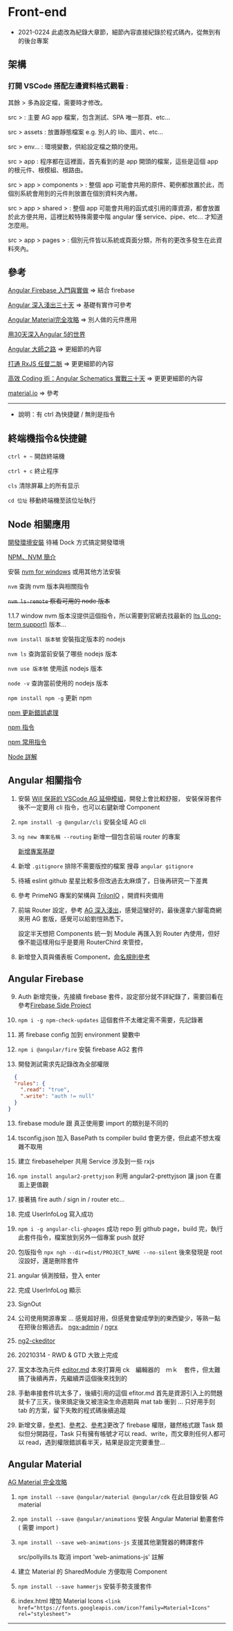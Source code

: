 # Front-end

* 2021-0224 此處改為紀錄大章節，細節內容直接紀錄於程式碼內，從無到有的後台專案

## 架構

### 打開 VSCode 搭配左邊資料格式觀看 :

其餘 > 多為設定檔，需要時才修改。

src > : 主要 AG app 檔案，包含測試、SPA 唯一那頁、etc...

src > assets : 放置靜態檔案 e.g. 別人的 lib、圖片、etc...

src > env... : 環境變數，供給設定檔之類的使用。

src > app : 程序都在這裡面，首先看到的是 app 開頭的檔案，這些是這個 app 的根元件、根模組、根路由。

src > app > components > : 整個 app 可能會共用的原件、範例都放置於此，而個別系統會用到的元件則放置在個別資料夾內層。

src > app > shared > : 整個 app 可能會共用的函式或引用的庫資源，都會放置於此方便共用，這裡比較特殊需要中階 angular 懂 service、pipe、etc... 才知道怎麼用。

src > app > pages > : 個別元件皆以系統或頁面分類，所有的更改多發生在此資料夾內。

## 參考

[Angular Firebase 入門與實做](https://ithelp.ithome.com.tw/m/users/20104952/ironman/1554) => 結合 firebase

[Angular 深入淺出三十天](https://ithelp.ithome.com.tw/articles/10208267?sc=rss.qu) => 基礎有實作可參考

[Angular Material完全攻略](https://ithelp.ithome.com.tw/articles/10193505) => 別人做的元件應用

[用30天深入Angular 5的世界](https://ithelp.ithome.com.tw/users/20107113/ironman/1240)

[Angular 大師之路](https://ithelp.ithome.com.tw/users/20020617/ironman/1630) => 更細節的內容

[打通 RxJS 任督二脈](https://ithelp.ithome.com.tw/users/20020617/ironman/2959) => 更更細節的內容

[高效 Coding 術：Angular Schematics 實戰三十天](https://ithelp.ithome.com.tw/users/20090728/ironman/2149) => 更更更細節的內容

[material.io](https://material.io/resources/icons/) => 參考

---

* 說明：有 ctrl 為快捷鍵 / 無則是指令

## 終端機指令&快捷鍵

`ctrl + ~` 開啟終端機

`ctrl + c` 終止程序

`cls` 清除屏幕上的所有显示

`cd 位址` 移動終端機至該位址執行

## Node 相關應用

[開發環境安裝](https://ithelp.ithome.com.tw/articles/10238321) 待補 Dock 方式搞定開發環境

[NPM、NVM 簡介](https://ithelp.ithome.com.tw/articles/10230877)

安裝 [nvm for windows](https://github.com/coreybutler/nvm-windows/releases) 或用其他方法安裝

`nvm` 查詢 nvm 版本與相關指令

~~`nvm ls-remote` 察看可用的 node 版本~~

1.1.7 window nvm 版本沒提供這個指令，所以需要到官網去找最新的 [lts (Long-term support)](https://zh.wikipedia.org/wiki/%E9%95%B7%E6%9C%9F%E6%94%AF%E6%8F%B4) 版本...

`nvm install 版本號` 安裝指定版本的 nodejs

`nvm ls` 查詢當前安裝了哪些 nodejs 版本

`nvm use 版本號` 使用該 nodejs 版本

`node -v` 查詢當前使用的 nodejs 版本

`npm install npm -g` 更新 npm

[npm 更新錯誤處理](https://dotblogs.com.tw/explooosion/2018/04/25/035943)

[npm 指令](https://dca.gitbooks.io/nodejs-tw-wiki-book/content/book/node_npm/node_npm.html)

[npm 常用指令](http://dreamerslab.com/blog/tw/npm-basic-commands/)

[Node 詳解](https://titangene.github.io/article/nvm.html)

## Angular 相關指令

1. 安裝 [Will 保哥的 VSCode AG 延伸模組](https://marketplace.visualstudio.com/items?itemName=doggy8088.angular-extension-pack)，開發上會比較舒服，
   安裝保哥套件後不一定要用 cli 指令，也可以右鍵新增 Component

2. `npm install -g @angular/cli` 安裝全域 AG cli

3. `ng new 專案名稱 --routing` 新增一個包含前端 router 的專案

   [新增專案基礎](https://www.cnblogs.com/fz17/p/14065521.html)

4. 新增 `.gitignore` 排除不需要版控的檔案 搜尋 `angular gitignore`

5. 待補 eslint github 星星比較多但改過去太麻煩了，日後再研究一下差異

6. 參考 PrimeNG 專案的架構與 [TrilonIO](https://github.com/TrilonIO/aspnetcore-angular-universal) ，開資料夾備用

7. 前端 Router 設定，參考 [AG 深入淺出](https://ithelp.ithome.com.tw/users/20090728/ironman/1600)，感覺這蠻好的，最後還拿六腳電商網來用 AG 套版，感覺可以給劉愷熟悉下。

   設定半天想把 Components 統一到 Module 再匯入到 Router 內使用，但好像不能這樣用似乎是要用 RouterChird 來管控，

8. 新增登入頁與儀表板 Component，[命名規則參考](https://www.zhihu.com/question/20330840)

## Angular Firebase

9. Auth 新增完後，先接續 firebase 套件，設定部分就不詳紀錄了，需要回看在參考[Firebase Side Project](https://github.com/johch3n611u/Side-Project-Firebase-to-WebDatabase)

10. `npm i -g npm-check-updates` 這個套件不太確定需不需要，先記錄著

11. 將 firebase config 加到 environment 變數中

11. `npm i @angular/fire` 安裝 firebase AG2 套件

12. 開發測試需求先記錄改為全部權限

```json
  {
  "rules": {
    ".read": "true",
    ".write": "auth != null"
  }
}
```

13. firebase module 跟 真正使用要 import 的類別是不同的

14. tsconfig.json 加入 BasePath ts compiler build 會更方便，但此處不想太複雜不取用

15. 建立 firebasehelper 共用 Service 涉及到一些 rxjs

16. `npm install angular2-prettyjson` 利用 angular2-prettyjson 讓 json 在畫面上更值觀

17. 接著搞 fire auth / sign in / router etc...

18. 完成 UserInfoLog 寫入成功

19. `npm i -g angular-cli-ghpages` 成功 repo 到 github page，build 完，執行此套件指令，檔案放到另外一個專案 push 就好

21. 包版指令 `npx ngh --dir=dist/PROJECT_NAME --no-silent` 後來發現是 root 沒設好，還是刪除套件

22. angular 偵測按鈕，登入 enter

23. 完成 UserInfoLog 顯示

24. SignOut

25. 公司使用開源專案 ... 感覺超好用，但感覺會變成學到的東西變少，等熟一點在把後台搬過去。 [ngx-admin](https://github.com/akveo/ngx-admin) / [ngrx](https://ngrx.io/)

26. [ng2-ckeditor](https://www.npmjs.com/package/ng2-ckeditor)

27. 20210314 - RWD & GTD 大致上完成

28. 富文本改為元件 [editor.md](https://github.com/pandao/editor.md) 本來打算用 ck　編輯器的　ｍｋ　套件，但太難搞了後續再弄，先繼續弄這個後來找到的

29. 手動串接套件坑太多了，後續引用的這個 efitor.md 首先是資源引入上的問題就卡了三天，後來搞定後又被渲染生命週期與 mat tab 衝到 ... 只好用手刻 tab 的方案，留下失敗的程式碼後續追蹤

30. 新增文章，[參考1](https://ithelp.ithome.com.tw/articles/10206354)、[參考2](https://www.oxxostudio.tw/articles/201907/firebase-firestore-rules.html)、[參考3](https://stackoverflow.com/questions/46590155/firestore-permission-denied-missing-or-insufficient-permissions)更改了 firebase 權限，雖然格式跟 Task 類似但分開路徑，Task 只有擁有帳號才可以 read、write，而文章則任何人都可以 read，遇到權限錯誤看半天，結果是設定完要重登...

## Angular Material

[AG Material 完全攻略](https://ithelp.ithome.com.tw/articles/10192517)

1. `npm install --save @angular/material @angular/cdk` 在此目錄安裝 AG material

2. `npm install --save @angular/animations` 安裝 Angular Material 動畫套件 ( 需要 import )

3. `npm install --save web-animations-js` 支援其他瀏覽器的轉譯套件

   src/pollyills.ts 取消 import 'web-animations-js' 註解

4. 建立 Material 的 SharedModule 方便取用 Component

5. `npm install --save hammerjs` 安裝手勢支援套件

6. index.html 增加 Material Icons `<link href="https://fonts.googleapis.com/icon?family=Material+Icons" rel="stylesheet">`

---

<br><br><br><br><br><br><br><br><br><br>

## 原始 AG cli 產生的 Mackdown

This project was generated with [Angular CLI](https://github.com/angular/angular-cli) version 11.2.0.

## Development server

Run `ng serve` for a dev server. Navigate to `http://localhost:4200/`. The app will automatically reload if you change any of the source files.

## Code scaffolding

Run `ng generate component component-name` to generate a new component. You can also use `ng generate directive|pipe|service|class|guard|interface|enum|module`.

## Build

Run `ng build` to build the project. The build artifacts will be stored in the `dist/` directory. Use the `--prod` flag for a production build.

## Running unit tests

Run `ng test` to execute the unit tests via [Karma](https://karma-runner.github.io).

## Running end-to-end tests

Run `ng e2e` to execute the end-to-end tests via [Protractor](http://www.protractortest.org/).

## Further help

To get more help on the Angular CLI use `ng help` or go check out the [Angular CLI Overview and Command Reference](https://angular.io/cli) page.
